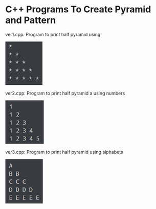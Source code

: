 
# C++ Programs To Create Pyramid and Pattern
ver1.cpp:
Program to print half pyramid using 

![Screenshot](ver1.PNG)

ver2.cpp:
Program to print half pyramid a using numbers

![Screenshot](ver2.PNG)

ver3.cpp:
Program to print half pyramid using alphabets

![Screenshot](ver3.PNG)
